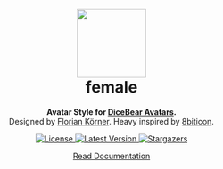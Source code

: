 <br />
<br />

<h1 align="center"><img src="https://avatars.dicebear.com/api/female/1.svg" width="124" /> <br />female</h1>
<p align="center">
  <strong>Avatar Style for <a href="https://avatars.dicebear.com/">DiceBear Avatars</a>.</strong><br />
  Designed by <a href="https://github.com/FlorianKoerner">Florian Körner</a>. Heavy inspired by <a href="https://github.com/matveyco/8biticon">8biticon</a>.
</p>

<p align="center">
    <a href="https://github.com/dicebear/avatars/blob/master/LICENSE" target="_blank">
        <img src="https://img.shields.io/github/license/dicebear/avatars.svg?style=flat-square" alt="License">
    </a>
    <a href="https://www.npmjs.com/package/@dicebear/avatars-female-sprites" target="_blank">
        <img src="https://img.shields.io/npm/v/@dicebear/avatars-female-sprites.svg?style=flat-square" alt="Latest Version">
    </a>
    <a href="https://github.com/dicebear/avatars/stargazers" target="_blank">
        <img src="https://img.shields.io/github/stars/dicebear/avatars?style=flat-square" alt="Stargazers">
    </a>
</p>

<p align="center">
  <a href="https://avatars.dicebear.com/styles/female">
    Read Documentation
  </a>
</p>
